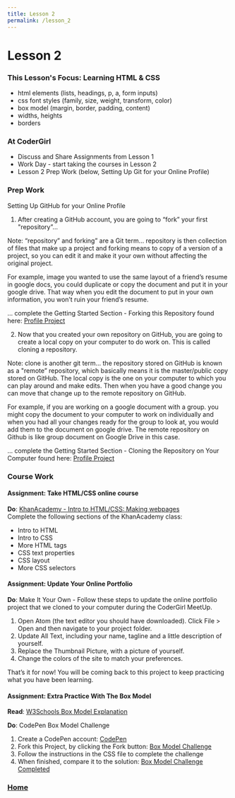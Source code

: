 ```yaml
---
title: Lesson 2
permalink: /lesson_2
---
```


# Lesson 2

### This Lesson's Focus: Learning HTML & CSS
* html elements (lists, headings, p, a, form inputs)
* css font styles (family, size, weight, transform, color)
* box model (margin, border, padding, content)
* widths, heights
* borders

### At CoderGirl
* Discuss and Share Assignments from Lesson 1
* Work Day - start taking the courses in Lesson 2
* Lesson 2 Prep Work (below, Setting Up Git for your Online Profile)

### Prep Work
Setting Up GitHub for your Online Profile

1) After creating a GitHub account, you are going to “fork” your first "repository”…

Note: “repository” and forking” are a Git term… repository is then collection of files that make up a project and forking means to copy of a version of a project, so you can edit it and make it your own without affecting the original project.

For example, image you wanted to use the same layout of a friend’s resume in google docs, you could duplicate or copy the document and put it in your google drive. That way when you edit the document to put in your own information, you won’t ruin your friend’s resume.

… complete the Getting Started Section - Forking this Repository found here:
[ Profile Project  ](https://github.com/LaunchCoderGirlSTL/web_group_project_0)

2) Now that you created your own repository on GitHub, you are going to create a local copy on your computer to do work on. This is called cloning a repository.

Note: clone is another git term… the repository stored on GitHub is known as a "remote” repository, which basically means it is the master/public copy stored on GitHub. The local copy is the one on your computer to which you can play around and make edits. Then when you have a good change you can move that change up to the remote repository on GitHub.

For example, if you are working on a google document with a group. you might copy the document to your computer to work on individually and when you had all your changes ready for the group to look at, you would add them to the document on google drive. The remote repository on Github is like group document on Google Drive in this case.

… complete the Getting Started Section - Cloning the Repository on Your Computer found here:
[ Profile Project ](https://github.com/LaunchCoderGirlSTL/web_group_project_0)


### Course Work

#### Assignment: Take HTML/CSS online course  
**Do**: [ KhanAcademy - Intro to HTML/CSS: Making webpages ](https://www.khanacademy.org/computing/computer-programming/html-css)  
Complete the following sections of the KhanAcademy class:  
* Intro to HTML  
* Intro to CSS  
* More HTML tags  
* CSS text properties  
* CSS layout  
* More CSS selectors  

#### Assignment: Update Your Online Portfolio  
**Do**: Make It Your Own - Follow these steps to update the online portfolio project that we cloned to your computer during the CoderGirl MeetUp.

1) Open Atom (the text editor you should have downloaded). Click File > Open and then navigate to your project folder.  
2) Update All Text, including your name, tagline and a little description of yourself.  
3) Replace the Thumbnail Picture, with a picture of yourself.  
4) Change the colors of the site to match your preferences.

That’s it for now! You will be coming back to this project to keep practicing what you have been learning.


#### Assignment: Extra Practice With The Box Model  
**Read**: [ W3Schools Box Model Explanation ](http://www.w3schools.com/css/css_boxmodel.asp)  

**Do**: CodePen Box Model Challenge  
1) Create a CodePen account: [ CodePen ](http://codepen.io/)  
2) Fork this Project, by clicking the Fork button: [ Box Model Challenge ](http://codepen.io/brian-blosser/pen/apWPML)  
3) Follow the instructions in the CSS file to complete the challenge  
4) When finished, compare it to the solution: [ Box Model Challenge Completed ](http://codepen.io/brian-blosser/pen/vgmQVx)


### [Home]( /web_group_cohort )
